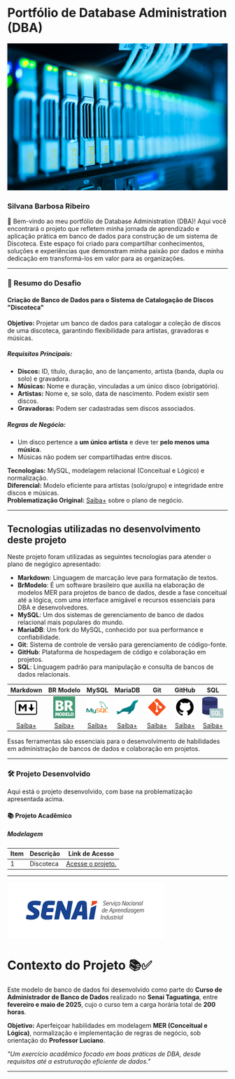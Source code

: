 # Portfólio de Database Administration (DBA)

![Banner](./imagens/banners/pexels-cookiecutter-1148820.jpg)


### Silvana Barbosa Ribeiro

👋 Bem-vindo ao meu portfólio de Database Administration (DBA)! Aqui você encontrará o projeto que refletem minha jornada de aprendizado e aplicação prática em banco de dados para construção de um sistema de Discoteca. Este espaço foi criado para compartilhar conhecimentos, soluções e experiências que demonstram minha paixão por dados e minha dedicação em transformá-los em valor para as organizações.

---

### 🚀 Resumo do Desafio

#### Criação de Banco de Dados para o Sistema de Catalogação de Discos "Discoteca"

**Objetivo:** Projetar um banco de dados para catalogar a coleção de discos de uma discoteca, garantindo flexibilidade para artistas, gravadoras e músicas.

##### Requisitos Principais:  
- **Discos:** ID, título, duração, ano de lançamento, artista (banda, dupla ou solo) e gravadora.  
- **Músicas:** Nome e duração, vinculadas a um único disco (obrigatório).  
- **Artistas:** Nome e, se solo, data de nascimento. Podem existir sem discos.  
- **Gravadoras:** Podem ser cadastradas sem discos associados.  

##### Regras de Negócio:  
- Um disco pertence a **um único artista** e deve ter **pelo menos uma música**.  
- Músicas não podem ser compartilhadas entre discos.  

**Tecnologias:** MySQL, modelagem relacional (Conceitual e Lógico) e normalização.  
**Diferencial:** Modelo eficiente para artistas (solo/grupo) e integridade entre discos e músicas.<br>
**Problematização Original:** [Saiba+](./plano_de_negocio/SA_1.md) sobre o plano de negócio.

---

## Tecnologias utilizadas no desenvolvimento deste projeto

Neste projeto foram utilizadas as seguintes tecnologias para atender o plano de negógico apresentado:

- **Markdown**: Linguagem de marcação leve para formatação de textos.
- **BrModelo**: É um software brasileiro que auxilia na elaboração de modelos MER para projetos de banco de dados, desde a fase conceitual até a lógica, com uma interface amigável e recursos essenciais para DBA e desenvolvedores.
- **MySQL**: Um dos sistemas de gerenciamento de banco de dados relacional mais populares do mundo.
- **MariaDB**: Um fork do MySQL, conhecido por sua performance e confiabilidade.
- **Git**: Sistema de controle de versão para gerenciamento de código-fonte.
- **GitHub**: Plataforma de hospedagem de código e colaboração em projetos.
- **SQL**: Linguagem padrão para manipulação e consulta de bancos de dados relacionais.

| <div style="text-align:center">Markdown</div> | <div style="text-align:center">BR Modelo</div> | <div style="text-align:center">MySQL</div> | <div style="text-align:center">MariaDB</div> | <div style="text-align:center">Git</div> | <div style="text-align:center">GitHub</div> | <div style="text-align:center">SQL</div> |
|:-----------------------------------------:|:-----------------------------------------:|:-------------------------------------------:|:--------------------------------------------:|:---------------------------------------:|:------------------------------------------:|:---------------------------------------:|
| ![Markdown](./imagens/tecnologias/icons8-markdown-50.png) | ![BR Modelo](./imagens/tecnologias/icons8-brmodelo-50.png) | ![MySQL](./imagens/tecnologias/icons8-logo-mysql-50.png) | ![MariaDB](./imagens/tecnologias/icons8-maria-db-50.png) | ![Git](./imagens/sociais/icons8-git-50.png) | ![GitHub](./imagens/sociais/icons8-github-50.png) | ![SQL](./imagens/tecnologias/icons8-sql-50.png) |
| [Saiba+](https://www.markdownguide.org/) | [Saiba+](http://www.sis4.com/brModelo/)| [Saiba+](https://www.mysql.com/) | [Saiba+](https://mariadb.org/) | [Saiba+](https://git-scm.com/) | [Saiba+](https://github.com/) | [Saiba+](https://www.w3schools.com/sql/) |

Essas ferramentas são essenciais para o desenvolvimento de habilidades em administração de bancos de dados e colaboração em projetos.

---

### 🛠️ Projeto Desenvolvido

Aqui está o projeto desenvolvido, com base na problematização apresentada acima.

#### 📚 Projeto Acadêmico

##### Modelagem

| Item | Descrição                     | Link de Acesso                                   |
|------|-------------------------------|-------------------------------------------------|
| 1    | Discoteca                       | [Acesse o projeto.](./modelagens/discoteca/discoteca.md)           |

---

![Banner](./imagens/senai/logo_senai.png)

# Contexto do Projeto 📚✅

Este modelo de banco de dados foi desenvolvido como parte do **Curso de Administrador de Banco de Dados** realizado no **Senai Taguatinga**, entre **fevereiro e maio de 2025**, cujo o curso tem a carga horária total de **200 horas**.  

**Objetivo:** Aperfeiçoar habilidades em modelagem **MER (Conceitual e Lógica)**, normalização e implementação de regras de negócio, sob orientação do **Professor Luciano**.  

*"Um exercício acadêmico focado em boas práticas de DBA, desde requisitos até a estruturação eficiente de dados."*

---